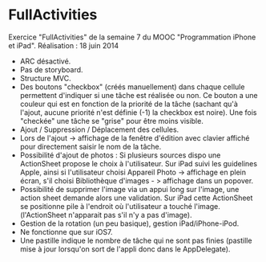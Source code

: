 # FullActivities
Exercice "FullActivities" de la semaine 7 du MOOC "Programmation iPhone et iPad". Réalisation : 18 juin 2014

- ARC désactivé.
- Pas de storyboard.
- Structure MVC.
- Des boutons "checkbox" (créés manuellement) dans chaque cellule permettent d'indiquer si une tâche est réalisée ou non. Ce bouton a une couleur qui est en fonction de la priorité de la tâche (sachant qu'à l'ajout, aucune priorité n'est définie (-1) la checkbox est noire). Une fois "checkée" une tâche se "grise" pour être moins visible.
- Ajout / Suppression / Déplacement des cellules.
- Lors de l'ajout -> affichage de la fenêtre d'édition avec clavier affiché pour directement saisir le nom de la tâche.
- Possibilité d'ajout de photos : Si plusieurs sources dispo une ActionSheet propose le choix à l'utilisateur. Sur iPad suivi les guidelines Apple, ainsi si l'utilisateur choisi Appareil Photo -> affichage en plein écran, s'il choisi Bibliothèque d'images - > affichage dans un popover.
- Possibilité de supprimer l'image via un appui long sur l'image, une action sheet demande alors une validation. Sur iPad cette ActionSheet se positionne pile à l'endroit où l'utilisateur a touché l'image. (l'ActionSheet n'apparait pas s'il n'y a pas d'image).
- Gestion de la rotation (un peu basique), gestion iPad/iPhone-iPod.
- Ne fonctionne que sur iOS7.
- Une pastille indique le nombre de tâche qui ne sont pas finies (pastille mise à jour lorsqu'on sort de l'appli donc dans le AppDelegate).
